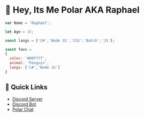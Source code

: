 # 👋 Hey, Its Me Polar AKA Raphael

```js
var Name = 'Raphael';

let Age = 15;

const langs = ['C#','Node JS','CSS','Batch','JS'];

const favs = 
{
  color: '#00ffff',
  animal: 'Penguin',
  langs: ['C#','Node JS']
}
```

## 🌠 Quick Links

* [Discord Server](https://dsc.gg/polar69)
* [Discord Bot](https://dsc.gg/rumpy)
* [Polar Chat](https://polar-chatroom.polar-69.repl.co/)

